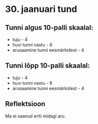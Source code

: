 # 30. jaanuari tund
## Tunni algus 10-palli skaalal:
* tuju - 4
* huvi tunni vastu - 6
* arusaamine tunni eesmärkidest - 4

## Tunni lõpp 10-palli skaalal:
* tuju - 4
* huvi tunni vastu - 6
* arusaamine tunni eesmärkidest - 4

## Reflektsioon
Ma ei saanud eriti midagi aru.
 